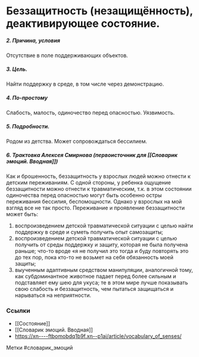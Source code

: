 


#  Беззащитность (незащищённость), деактивирующее состояние. 

##### 2. Причина, условия
Отсутствие в поле поддерживающих объектов. 

##### 3. Цель.
Найти поддержку в среде, в том числе через демонстрацию.

##### 4. По-простому
Слабость, малость, одиночество перед опасностью. Уязвимость.

##### 5. Подробности.
Родом из детства. Может сопровождаться бессилием.

##### 6. Трактовка Алексея Смирнова (первоисточник для [[Словарик эмоций. Вводная]])
Как и брошенность, беззащитность у взрослых людей можно отнести к детским переживаниям. С одной стороны, у ребенка ощущение беззащитности можно отнести к травматическим, т.к. в этом состоянии одиночества перед опасностью могут быть особенно остры переживания бессилия, беспомощности. Однако у взрослых на мой взгляд все не так просто. Переживание и проявление беззащитности может быть:  
1) воспроизведением детской травматической ситуации с целью найти поддержку в среде и суметь получить опыт самозащиты;  
2) воспроизведением детской травматической ситуации с целью получить от среды поддержку и защиту, которая не была получена раньше; что-то вроде «я не получил это тогда и буду повторять это до тех пор, пока кто-то не возьмет на себя обязанность моей защиты;   
3) выученным адаптивным средством манипуляции, аналогичной тому, как субдоминантное животное падает перед более сильным и подставляет ему шею для укуса; те в этом мире лучше показывать свою слабость и беззащитность, чем пытаться защищаться и нарываться на неприятности.


### Ссылки
- [[Состояние]]
- [[Словарик эмоций. Вводная]]
- https://xn----ftbomobdq1b9f.xn--p1ai/article/vocabulary_of_senses/

Метки #словарик_эмоций 



